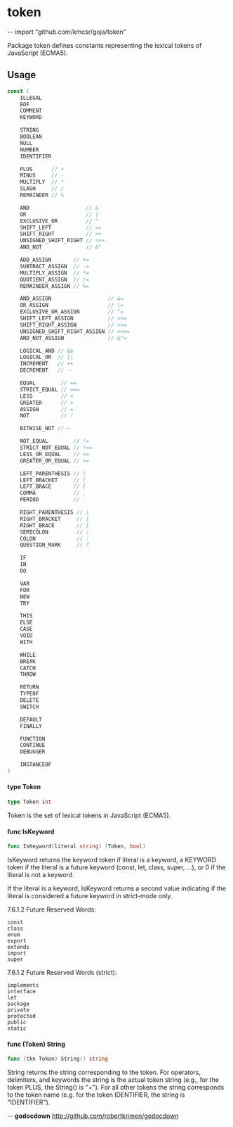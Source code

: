 # token
--
    import "github.com/kmcsr/goja/token"

Package token defines constants representing the lexical tokens of JavaScript
(ECMA5).

## Usage

```go
const (
	ILLEGAL
	EOF
	COMMENT
	KEYWORD

	STRING
	BOOLEAN
	NULL
	NUMBER
	IDENTIFIER

	PLUS      // +
	MINUS     // -
	MULTIPLY  // *
	SLASH     // /
	REMAINDER // %

	AND                  // &
	OR                   // |
	EXCLUSIVE_OR         // ^
	SHIFT_LEFT           // <<
	SHIFT_RIGHT          // >>
	UNSIGNED_SHIFT_RIGHT // >>>
	AND_NOT              // &^

	ADD_ASSIGN       // +=
	SUBTRACT_ASSIGN  // -=
	MULTIPLY_ASSIGN  // *=
	QUOTIENT_ASSIGN  // /=
	REMAINDER_ASSIGN // %=

	AND_ASSIGN                  // &=
	OR_ASSIGN                   // |=
	EXCLUSIVE_OR_ASSIGN         // ^=
	SHIFT_LEFT_ASSIGN           // <<=
	SHIFT_RIGHT_ASSIGN          // >>=
	UNSIGNED_SHIFT_RIGHT_ASSIGN // >>>=
	AND_NOT_ASSIGN              // &^=

	LOGICAL_AND // &&
	LOGICAL_OR  // ||
	INCREMENT   // ++
	DECREMENT   // --

	EQUAL        // ==
	STRICT_EQUAL // ===
	LESS         // <
	GREATER      // >
	ASSIGN       // =
	NOT          // !

	BITWISE_NOT // ~

	NOT_EQUAL        // !=
	STRICT_NOT_EQUAL // !==
	LESS_OR_EQUAL    // <=
	GREATER_OR_EQUAL // >=

	LEFT_PARENTHESIS // (
	LEFT_BRACKET     // [
	LEFT_BRACE       // {
	COMMA            // ,
	PERIOD           // .

	RIGHT_PARENTHESIS // )
	RIGHT_BRACKET     // ]
	RIGHT_BRACE       // }
	SEMICOLON         // ;
	COLON             // :
	QUESTION_MARK     // ?

	IF
	IN
	DO

	VAR
	FOR
	NEW
	TRY

	THIS
	ELSE
	CASE
	VOID
	WITH

	WHILE
	BREAK
	CATCH
	THROW

	RETURN
	TYPEOF
	DELETE
	SWITCH

	DEFAULT
	FINALLY

	FUNCTION
	CONTINUE
	DEBUGGER

	INSTANCEOF
)
```

#### type Token

```go
type Token int
```

Token is the set of lexical tokens in JavaScript (ECMA5).

#### func  IsKeyword

```go
func IsKeyword(literal string) (Token, bool)
```
IsKeyword returns the keyword token if literal is a keyword, a KEYWORD token if
the literal is a future keyword (const, let, class, super, ...), or 0 if the
literal is not a keyword.

If the literal is a keyword, IsKeyword returns a second value indicating if the
literal is considered a future keyword in strict-mode only.

7.6.1.2 Future Reserved Words:

    const
    class
    enum
    export
    extends
    import
    super

7.6.1.2 Future Reserved Words (strict):

    implements
    interface
    let
    package
    private
    protected
    public
    static

#### func (Token) String

```go
func (tkn Token) String() string
```
String returns the string corresponding to the token. For operators, delimiters,
and keywords the string is the actual token string (e.g., for the token PLUS,
the String() is "+"). For all other tokens the string corresponds to the token
name (e.g. for the token IDENTIFIER, the string is "IDENTIFIER").

--
**godocdown** http://github.com/robertkrimen/godocdown
